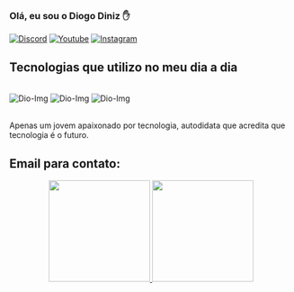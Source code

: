 ### Olá, eu sou o Diogo Diniz ✋

[![Discord](https://img.shields.io/badge/Twitter-1DA1F2?style=for-the-badge&logo=twitter&logoColor=white)](https://twitter.com/Dh1xs)
[![Youtube](https://img.shields.io/badge/YouTube-FF0000?style=for-the-badge&logo=youtube&logoColor=white)]()
[![Instagram](https://img.shields.io/badge/Instagram-E4405F?style=for-the-badge&logo=instagram&logoColor=white)]()
## Tecnologias que utilizo no meu dia a dia

<div style="display: inline_block"><br/>
    <img aling="center" alt="Dio-Img" src= "https://img.shields.io/badge/Python-3776AB?style=for-the-badge&logo=python&logoColor=white"/>
    <img aling="center" alt="Dio-Img" src= "https://img.shields.io/badge/JavaScript-323330?style=for-the-badge&logo=javascript&logoColor=F7DF1E"/>
    <img aling="center" alt="Dio-Img" src= "https://img.shields.io/badge/Heroku-430098?style=for-the-badge&logo=heroku&logoColor=white"/>
</div><br/>

Apenas um jovem apaixonado por tecnologia, autodidata que acredita que tecnologia é o futuro.

## Email para contato:

<div align="center">
  <a href="https://github.com/DioDiniz">
  <img height="180em" src="https://github-readme-stats.vercel.app/api?username=DioDiniz&show_icons=true&theme=synthwave&include_all_commits=true&count_private=true"/>
  <img height="180em" src="https://github-readme-stats.vercel.app/api/top-langs/?username=DioDiniz&layout=compact&langs_count=7&theme=synthwave"/>
</div>
